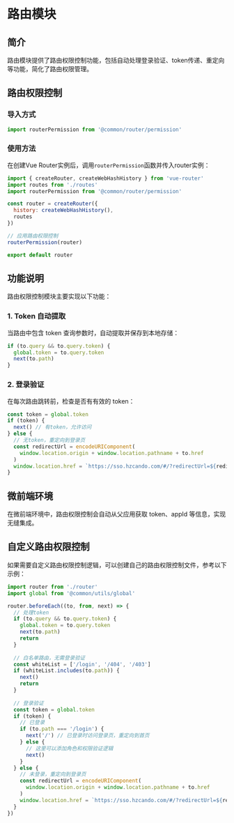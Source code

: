# 路由模块

## 简介

路由模块提供了路由权限控制功能，包括自动处理登录验证、token传递、重定向等功能，简化了路由权限管理。

## 路由权限控制

### 导入方式

```js
import routerPermission from '@common/router/permission'
```

### 使用方法

在创建Vue Router实例后，调用`routerPermission`函数并传入router实例：

```js
import { createRouter, createWebHashHistory } from 'vue-router'
import routes from './routes'
import routerPermission from '@common/router/permission'

const router = createRouter({
  history: createWebHashHistory(),
  routes
})

// 应用路由权限控制
routerPermission(router)

export default router
```

## 功能说明

路由权限控制模块主要实现以下功能：

### 1. Token 自动提取

当路由中包含 token 查询参数时，自动提取并保存到本地存储：

```js
if (to.query && to.query.token) {
  global.token = to.query.token
  next(to.path)
}
```

### 2. 登录验证

在每次路由跳转前，检查是否有有效的 token：

```js
const token = global.token
if (token) {
  next() // 有token，允许访问
} else {
  // 无token，重定向到登录页
  const redirectUrl = encodeURIComponent(
    window.location.origin + window.location.pathname + to.href
  )
  window.location.href = `https://sso.hzcando.com/#/?redirectUrl=${redirectUrl}&appId=${global.appId}`
}
```

## 微前端环境

在微前端环境中，路由权限控制会自动从父应用获取 token、appId 等信息，实现无缝集成。

## 自定义路由权限控制

如果需要自定义路由权限控制逻辑，可以创建自己的路由权限控制文件，参考以下示例：

```js
import router from './router'
import global from '@common/utils/global'

router.beforeEach((to, from, next) => {
  // 处理token
  if (to.query && to.query.token) {
    global.token = to.query.token
    next(to.path)
    return
  }
  
  // 白名单路由，无需登录验证
  const whiteList = ['/login', '/404', '/403']
  if (whiteList.includes(to.path)) {
    next()
    return
  }
  
  // 登录验证
  const token = global.token
  if (token) {
    // 已登录
    if (to.path === '/login') {
      next('/') // 已登录时访问登录页，重定向到首页
    } else {
      // 这里可以添加角色和权限验证逻辑
      next()
    }
  } else {
    // 未登录，重定向到登录页
    const redirectUrl = encodeURIComponent(
      window.location.origin + window.location.pathname + to.href
    )
    window.location.href = `https://sso.hzcando.com/#/?redirectUrl=${redirectUrl}&appId=${global.appId}`
  }
})
``` 
